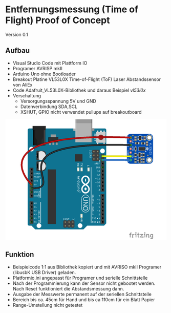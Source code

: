 # Entfernungsmessung (Time of Flight) Proof of Concept

Version 0.1

## Aufbau

- Visual Studio Code mit Plattform IO
- Programer AVRISP mkII
- Arduino Uno ohne Bootloader
- Breakout Platine VL53L0X Time-of-Flight (ToF) Laser Abstandssensor von AliEx
-  Code Adafruit_VL53L0X-Bibliothek und daraus Beispiel *vl53l0x*
- Verschaltung
  - Versorgungsspannung 5V und GND
  - Datenverbindung SDA,SCL
  - XSHUT, GPIO nicht verwendet pullups auf breakoutboard

![img](./misc/adafruit_products_VL53L0X.png)



## Funktion

- Beispielcode 1:1 aus Bibliothek kopiert und mit AVRISO mkII Programer (libusbK USB Driver) geladen.
- Platformio.ini angepasst für Programer und serielle Schnittstelle
- Nach der Programmierung kann der Sensor nicht gebootet werden. Nach Reset funktioniert die Abstandsmessung dann.
- Ausgabe der Messwerte permanent auf der seriellen Schnittstelle
- Bereich bis ca. 45cm für Hand und bis ca 110cm für ein Blatt Papier
- Range-Umstellung nicht getestet